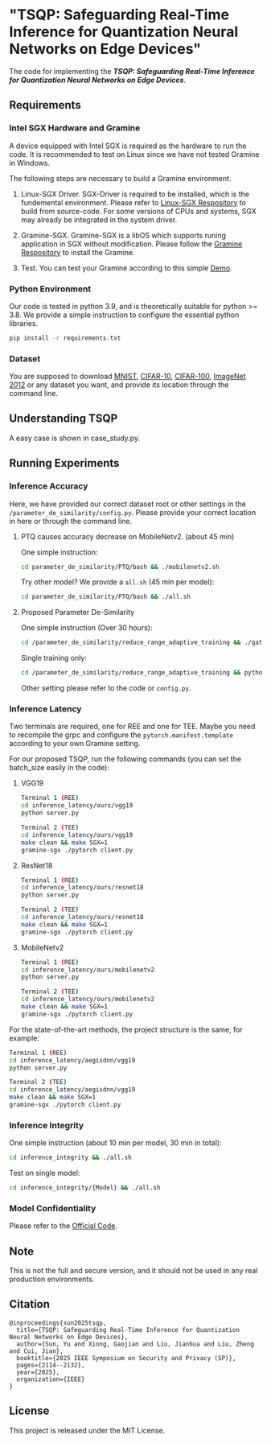 # "TSQP: Safeguarding Real-Time Inference for Quantization Neural Networks on Edge Devices"

The code for implementing the ***TSQP: Safeguarding Real-Time Inference for Quantization Neural Networks on Edge Devices***.

## Requirements

### **Intel SGX Hardware** and **Gramine**
A device equipped with Intel SGX is required as the hardware to run the code. It is recommended to test on Linux since we have not tested Gramine in Windows.

The following steps are necessary to build a Gramine environment.

1. Linux-SGX Driver. SGX-Driver is required to be installed, which is the fundemental environment. Please refer to [Linux-SGX Respository](https://github.com/intel/linux-sgx) to build from source-code. For some versions of CPUs and systems, SGX may already be integrated in the system driver.

2. Gramine-SGX. Gramine-SGX is a libOS which supports runing application in SGX without modification. Please follow the [Gramine Respository](https://github.com/gramineproject/gramine) to install the Gramine.

3. Test. You can test your Gramine according to this simple [Demo](https://github.com/gramineproject/examples/tree/master/pytorch).

### Python Environment
Our code is tested in python 3.9, and is theoretically suitable for python >= 3.8. We provide a simple instruction to configure the essential python libraries.

```bash 
pip install -r requirements.txt
```


### Dataset
You are supposed to download [MNIST](http://yann.lecun.com/exdb/mnist/), [CIFAR-10](https://www.cs.toronto.edu/~kriz/cifar.html), [CIFAR-100](https://www.cs.toronto.edu/~kriz/cifar.html), [ImageNet 2012](https://image-net.org/) or any dataset you want, and provide its location through the command line.

## Understanding TSQP
A easy case is shown in case_study.py.

## Running Experiments

### Inference Accuracy
Here, we have provided our correct dataset root or other settings in the ```/parameter_de_similarity/config.py```. Please provide your correct location in here or through the command line.
1. PTQ causes accuracy decrease on MobileNetv2. (about 45 min)

    One simple instruction:
    ```bash
    cd parameter_de_similarity/PTQ/bash && ./mobilenetv2.sh
    ```

    Try other model? We provide a ```all.sh``` (45 min per model):

    ```bash
    cd parameter_de_similarity/PTQ/bash && ./all.sh
    ```


2. Proposed Parameter De-Similarity

    One simple instruction (Over 30 hours):
    ```bash
    cd /parameter_de_similarity/reduce_range_adaptive_training && ./qat_bash.sh
    ```

    Single training only:
    ```bash
    cd /parameter_de_similarity/reduce_range_adaptive_training && python qat.py --model resnet18 --lr 1e-4 --epoches 30
    ```
     Other setting please refer to the code or ```config.py```.

### Inference Latency

Two terminals are required, one for REE and one for TEE. Maybe you need to recompile the grpc and configure the ```pytorch.manifest.template``` according to your own Gramine setting.

For our proposed TSQP, run the following commands (you can set the batch_size easily in the code):

1. VGG19
    ```bash
    Terminal 1 (REE)
    cd inference_latency/ours/vgg19
    python server.py
    ```

    ```bash
    Terminal 2 (TEE)
    cd inference_latency/ours/vgg19
    make clean && make SGX=1
    gramine-sgx ./pytorch client.py
    ```
2. ResNet18
    ```bash
    Terminal 1 (REE)
    cd inference_latency/ours/resnet18
    python server.py
    ```

    ```bash
    Terminal 2 (TEE)
    cd inference_latency/ours/resnet18
    make clean && make SGX=1
    gramine-sgx ./pytorch client.py
    ```
3. MobileNetv2
    ```bash
    Terminal 1 (REE)
    cd inference_latency/ours/mobilenetv2
    python server.py
    ```

    ```bash
    Terminal 2 (TEE)
    cd inference_latency/ours/mobilenetv2
    make clean && make SGX=1
    gramine-sgx ./pytorch client.py
    ```

For the state-of-the-art methods, the project structure is the same, for example:
```bash
Terminal 1 (REE)
cd inference_latency/aegisdnn/vgg19
python server.py
```

```bash
Terminal 2 (TEE)
cd inference_latency/aegisdnn/vgg19
make clean && make SGX=1
gramine-sgx ./pytorch client.py
```

### Inference Integrity

One simple instruction (about 10 min per model, 30 min in total):
```bash
cd inference_integrity && ./all.sh
```

Test on single model:
```bash
cd inference_integrity/{Model} && ./all.sh
```

### Model Confidentiality
Please refer to the [Official Code](https://github.com/tribhuvanesh/knockoffnets).

## Note

This is not the full and secure version, and it should not be used in any real production environments.

## Citation
```
@inproceedings{sun2025tsqp,
  title={TSQP: Safeguarding Real-Time Inference for Quantization Neural Networks on Edge Devices},
  author={Sun, Yu and Xiong, Gaojian and Liu, Jianhua and Liu, Zheng and Cui, Jian},
  booktitle={2025 IEEE Symposium on Security and Privacy (SP)},
  pages={2114--2132},
  year={2025},
  organization={IEEE}
}
```

## License
This project is released under the MIT License.
